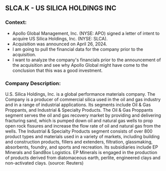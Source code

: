 SLCA.K - US SILICA HOLDINGS INC
-------------------------------
### Context:
- Apollo Global Management, Inc. (NYSE: APO) signed a letter of intent to acquire US Silica Holdings, Inc. (NYSE: SLCA).
- Acquisition was announced on April 26, 2024.
- I am going to pull the financial data for the company prior to the acquisition.
- I want to analyze the company's financials prior to the announcement of the acquisition and see why Apollo Global might have come to the conclusion that this was a good investment.

### Company Description:
U.S. Silica Holdings, Inc. is a global performance materials 
company. The Company is a producer of commercial silica used 
in the oil and gas industry and in a range of industrial 
applications. Its segments include Oil & Gas Proppants, and 
Industrial & Specialty Products. The Oil & Gas Proppants 
segment serves the oil and gas recovery market by providing 
and delivering fracturing sand, which is pumped down oil and 
natural gas wells to prop open rock fissures and increase the 
flow rate of oil and natural gas from the wells. The 
Industrial & Specialty Products segment consists of over 
800 product types and materials used in a variety of markets, 
including building and construction products, fillers and 
extenders, filtration, glassmaking, absorbents, foundry, and 
sports and recreation. Its subsidiaries include EP Minerals 
and SandBox Logistics. EP Minerals is engaged in the production 
of products derived from diatomaceous earth, perlite, 
engineered clays and non-activated clays. (source: Reuters)

### 
